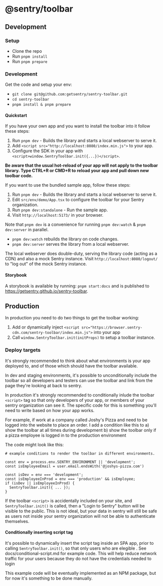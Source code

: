 # @sentry/toolbar

## Development

### Setup
- Clone the repo
- Run `pnpm install`
- Run `pnpm prepare`

### Development

Get the code and setup your env:
- `git clone git@github.com:getsentry/sentry-toolbar.git`
- `cd sentry-toolbar`
- `pnpm install & pnpm prepare`

#### Quickstart

If you have your own app and you want to install the toolbar into it follow these steps:

1. Run `pnpm dev` - Builds the library and starts a local webserver to serve it.
2. Add `<script src="http://localhost:8080/index.min.js">` to your app.
3. Configure the SDK in your app with `<script>window.SentryToolbar.init({...})</script>`.

__Be aware that the usual hot-reload of your app will not apply to the toolbar library. Type CTRL+R or CMD+R to reload your app and pull down new toolbar code.__

If you want to use the bundled sample app, follow these steps:

1. Run `pnpm dev` - Builds the library and starts a local webserver to serve it.
2. Edit `src/env/demo/App.tsx` to configure the toolbar for your Sentry organization.
3. Run `pnpm dev:standalone` - Run the sample app.
4. Visit `http://localhost:5173/` in your browser.

Note that `pnpm dev` is a convenience for running `pnpm dev:watch` & `pnpm dev:server` in parallel.
  - `pnpm dev:watch` rebuilds the library on code changes.
  - `pnpm dev:server` serves the library from a local webserver.


The local webserver does double-duty, serving the library code (acting as a CDN) and also a mock Sentry instance. Visit `http://localhost:8080/logout/` to "log out" of the mock Sentry instance.

#### Storybook

A storybook is available by running: `pnpm start:docs` and is published to https://getsentry.github.io/sentry-toolbar.


## Production

In production you need to do two things to get the toolbar working:
1. Add or dynamically inject `<script src="https://browser.sentry-cdn.com/sentry-toolbar/index.min.js">` into your app
2. Call `window.SentryToolbar.init(initProps)` to setup a toolbar instance.

### Deploy targets

It's strongly recommended to think about what environments is your app deployed to, and of those which should have the toolbar available.

In dev and staging environments, it's possible to unconditionally include the toolbar so all developers and testers can use the toolbar and link from the page they're looking at back to sentry.

In production it's strongly recommended to conditionally inlude the toolbar `<script>` tag so that only developers of your app, or members of your sentry organization can see it. The specific code for this is something you'll need to write based on how your app works.

For example, if work at a company called Joshy's Pizza and need to be logged into the website to place an order. I add a condition like this to
a) show the toolbar at all times during development
b) show the toolbar only if a pizza employee is logged in to the production environment

The code might look like this:
```
# example conditions to render the toolbar in different environments.

const env = process.env.SENTRY_ENVIRONMENT || 'development';
const isEmployeeEmail = user.email.endsWith('@joshys-pizza.com')

const isDev = env === 'development';
const isEmployeeInProd = env === 'production' && isEmployee;
if (isDev || isEmployeeInProd) {
  SentryToolbar.init({ ... });
}
```

If the toolbar `<script>` is accidentally included on your site, and `SentryToolbar.init()` is called, then a "Login to Sentry" button will be visible to the public. This is not ideal, but your data in sentry will still be safe as users not inside your sentry organization will not be able to authenticate themselves.


#### Conditionally inserting script tag

It's possible to dynamically insert the script tag inside an SPA app, prior to calling `SentryToolbar.init()`, so that only users who are elegible . See docs/conditional-script.md for example code. This will help reduce network traffic for your users because they do not have the credentials needed to login

This example code will be eventually implemented as an NPM package, but for now it's something to be done manually.

